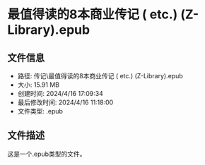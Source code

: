 ﻿# 最值得读的8本商业传记 ( etc.) (Z-Library).epub

## 文件信息
- 路径: 传记\最值得读的8本商业传记 ( etc.) (Z-Library).epub
- 大小: 15.91 MB
- 创建时间: 2024/4/16 17:09:34
- 最后修改时间: 2024/4/16 11:18:00
- 文件类型: .epub

## 文件描述
这是一个.epub类型的文件。

